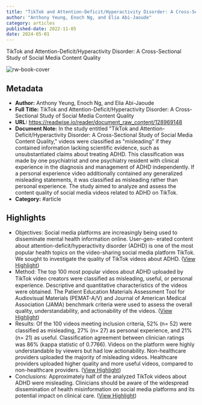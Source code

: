 ```yaml
---
title: "TikTok and Attention-Deficit/Hyperactivity Disorder: A Cross-Sectional Study of Social Media Content Quality"
author: "Anthony Yeung, Enoch Ng, and Elia Abi-Jaoude"
category: articles
published-date: 2022-11-05
date: 2024-05-01
---
```

TikTok and Attention-Deficit/Hyperactivity Disorder: A Cross-Sectional Study of Social Media Content Quality

![rw-book-cover](https://readwise-assets.s3.amazonaws.com/static/images/article4.6bc1851654a0.png)

## Metadata
- **Author:** Anthony Yeung, Enoch Ng, and Elia Abi-Jaoude
- **Full Title:** TikTok and Attention-Deficit/Hyperactivity Disorder: A Cross-Sectional Study of Social Media Content Quality
- **URL:** https://readwise.io/reader/document_raw_content/128969148
- **Document Note:** In the study entitled "TikTok and Attention-Deficit/Hyperactivity Disorder: A Cross-Sectional Study of Social Media Content Quality," videos were classified as "misleading" if they contained information lacking scientific evidence, such as unsubstantiated claims about treating ADHD. This classification was made by one psychiatrist and one psychiatry resident with clinical experience in the diagnosis and management of ADHD independently. If a personal experience video additionally contained any generalized misleading statements, it was classified as misleading rather than personal experience. The study aimed to analyze and assess the content quality of social media videos related to ADHD on TikTok.
- **Category:** #article

## Highlights
- Objectives: Social media platforms are increasingly being used to disseminate mental health information online. User-gen- erated content about attention-deﬁcit/hyperactivity disorder (ADHD) is one of the most popular health topics on the video-sharing social media platform TikTok. We sought to investigate the quality of TikTok videos about ADHD. ([View Highlight](https://read.readwise.io/read/01hkrgczf9ehj0ghefw4pbrrjs))
- Method: The top 100 most popular videos about ADHD uploaded by TikTok video creators were classiﬁed as misleading, useful, or personal experience. Descriptive and quantitative characteristics of the videos were obtained. The Patient Education Materials Assessment Tool for Audiovisual Materials (PEMAT-A/V) and Journal of American Medical Association (JAMA) benchmark criteria were used to assess the overall quality, understandability, and actionability of the videos. ([View Highlight](https://read.readwise.io/read/01hkrgd1xb4sjjyskr18sst79b))
- Results: Of the 100 videos meeting inclusion criteria, 52% (n= 52) were classiﬁed as misleading, 27% (n= 27) as personal experience, and 21% (n= 21) as useful. Classiﬁcation agreement between clinician ratings was 86% (kappa statistic of 0.7766). Videos on the platform were highly understandable by viewers but had low actionability. Non-healthcare providers uploaded the majority of misleading videos. Healthcare providers uploaded higher quality and more useful videos, compared to non-healthcare providers. ([View Highlight](https://read.readwise.io/read/01hkrgd62rmgck8mb6nhz9dmdt))
- Conclusions: Approximately half of the analyzed TikTok videos about ADHD were misleading. Clinicians should be aware of the widespread dissemination of health misinformation on social media platforms and its potential impact on clinical care. ([View Highlight](https://read.readwise.io/read/01hkrgdh66j67gpz3g78n9hc4f))
